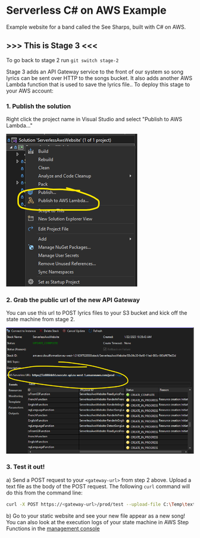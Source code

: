 # Serverless C# on AWS Example

Example website for a band called the See Sharps, built with C# on AWS.

## >>> This is Stage 3 <<<

To go back to stage 2 run `git switch stage-2`

Stage 3 adds an API Gateway service to the front of our system so song lyrics can be sent over HTTP to the songs bucket.  It also adds another AWS Lambda function that is used to save the lyrics file..  To deploy this stage to your AWS account:


### 1. Publish the solution

Right click the project name in Visual Studio and select "Publish to AWS Lambda..."

![](./guides/demonstration-publish-context-menu.png)



### 2. Grab the public url of the new API Gateway

You can use this url to POST lyrics files to your S3 bucket and kick off the state machine from stage 2.

![](./guides/demonstration-api-gateway.png)


### 3. Test it out!

a) Send a POST request to your `<gateway-url>` from step 2 above.  Upload a text file as the body of the POST request.  The following `curl` command will do this from the command line:

```sh
curl -X POST https://<gateway-url>/prod/test --upload-file C:\Temp\textfile.txt
```

b) Go to your static website and see your new file appear as a new song!  You can also look at the execution logs of your state machine in AWS Step Functions in the [management console](https://eu-west-1.console.aws.amazon.com/states/home)